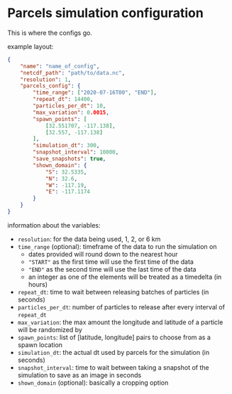 # Parcels simulation configuration

This is where the configs go.

example layout:

```json
{
	"name": "name_of_config",
	"netcdf_path": "path/to/data.nc",
	"resolution": 1,
	"parcels_config": {
		"time_range": ["2020-07-16T00", "END"],
		"repeat_dt": 14400,
		"particles_per_dt": 10,
		"max_variation": 0.0015,
		"spawn_points": [
			[32.551707, -117.138],
			[32.557, -117.138]
		],
		"simulation_dt": 300,
		"snapshot_interval": 10800,
		"save_snapshots": true,
		"shown_domain": {
			"S": 32.5335,
		    "N": 32.6,
		    "W": -117.19,
		    "E": -117.1174
		}
	}
}
```

information about the variables:

- `resolution`: for the data being used, 1, 2, or 6 km
- `time_range` (optional): timeframe of the data to run the simulation on
	- dates provided will round down to the nearest hour
	- `"START"` as the first time will use the first time of the data
	- `"END"` as the second time will use the last time of the data
	- an integer as one of the elements will be treated as a timedelta (in hours)
- `repeat_dt`: time to wait between releasing batches of particles (in seconds)
- `particles_per_dt`: number of particles to release after every interval of `repeat_dt`
- `max_variation`: the max amount the longitude and latitude of a particle will be randomized by
- `spawn_points`: list of [latitude, longitude] pairs to choose from as a spawn location
- `simulation_dt`: the actual dt used by parcels for the simulation (in seconds)
- `snapshot_interval`: time to wait between taking a snapshot of the simulation to save as an image in seconds
- `shown_domain` (optional): basically a cropping option
